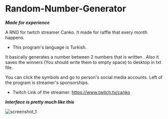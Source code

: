 # Random-Number-Generator 
***Made for experience***

A RNG for twitch streamer Canko. 
It made for raffle that every month happens.

- This program's language is Turkish.

It basically generates a number between 2 numbers that is written .
Also it saves the winners (You should write them to empty space) to desktop in txt file.

You can click the symbols and go to person's social media accounts.
Left of the program is streamer's sponsorships.

- Twitch Link of the streamer: https://www.twitch.tv/canko

***Interface is pretty much like this***

![screenshot_1](https://user-images.githubusercontent.com/33134976/44135785-2cc09bce-a073-11e8-9efd-1125926f9043.png)
